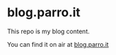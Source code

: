 # blog.parro.it

This repo is my blog content.

You can find it on air at [blog.parro.it](https://blog.parro.it)
